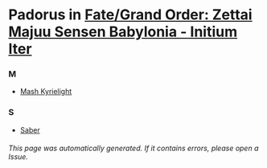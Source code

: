 # Padorus in [Fate/Grand Order: Zettai Majuu Sensen Babylonia - Initium Iter](https://myanimelist.net/anime/40206/Fate_Grand_Order__Zettai_Majuu_Sensen_Babylonia_-_Initium_Iter)

### M
* [Mash Kyrielight](https://github.com/shadow578/Project-Padoru/blob/master/table-of-contents/characters/MashKyrielight.md)

### S
* [Saber](https://github.com/shadow578/Project-Padoru/blob/master/table-of-contents/characters/Saber.md)

###### This page was automatically generated. If it contains errors, please open a Issue.
